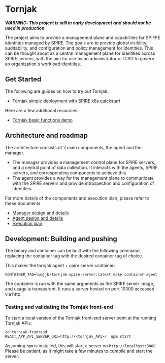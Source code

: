 # Tornjak

_**WARNING: This project is still in early development and should not be used in production**_


The project aims to provide a management plane and capabilities for SPIFFE identities managed by SPIRE.
The goals are to provide global visibility, auditability, and configuration and policy management for identities.
This can be thought about as a central management plane for identities across SPIRE servers, with the aim for use by an administrator or CISO to govern an organization's workload identities.

## Get Started

The following are guides on how to try out Tornjak:
- [Tornjak simple deployment with SPIRE k8s quickstart](docs/spire-quickstart.md)

Here are a few additional resources:
- [Tornjak basic functions demo](https://www.youtube.com/watch?v=dOdRu4psKJ8)

## Architecture and roadmap

The architecture consists of 2 main components, the agent and the manager.
- The manager provides a management control plane for SPIRE servers, and a central point of data collection. It interacts with the agents, SPIRE servers, and corresponding components to achieve this.
- The agent provides a way for the management plane to communicate with the SPIRE servers and provide introspection and configuration of identities.

For more details of the components and execution plan, please refer to these documents
- [Manager design and details](docs/tornjak-manager.md)
- [Agent design and details](docs/tornjak-agent.md)
- [Execution plan](docs/plan.md)

## Development: Building and pushing

The binary and container can be built with the following command, replacing the container tag with the desired container tag of choice. 


This makes the tornjak agent + spire server container:

```
CONTAINER_TAG=lumjjb/tornjak-spire-server:latest make container-agent
```

The container is run with the same arguments as the SPIRE server image, and usage is transparent. It runs a server hosted on port 10000 accessed via http.

### Testing and validating the Tornjak front-end
To start a local version of the Tornjak front-end server 
point at the running Tornjak APIs:

```console
cd tornjak-frontend
REACT_APP_API_SERVER_URI=http://<tornjak_API>/  npm start
```

Assuming `npm` is installed, this will start a server on `http://localhost:3000`
Please be patient, as it might take a few minutes to compile and start the server.
